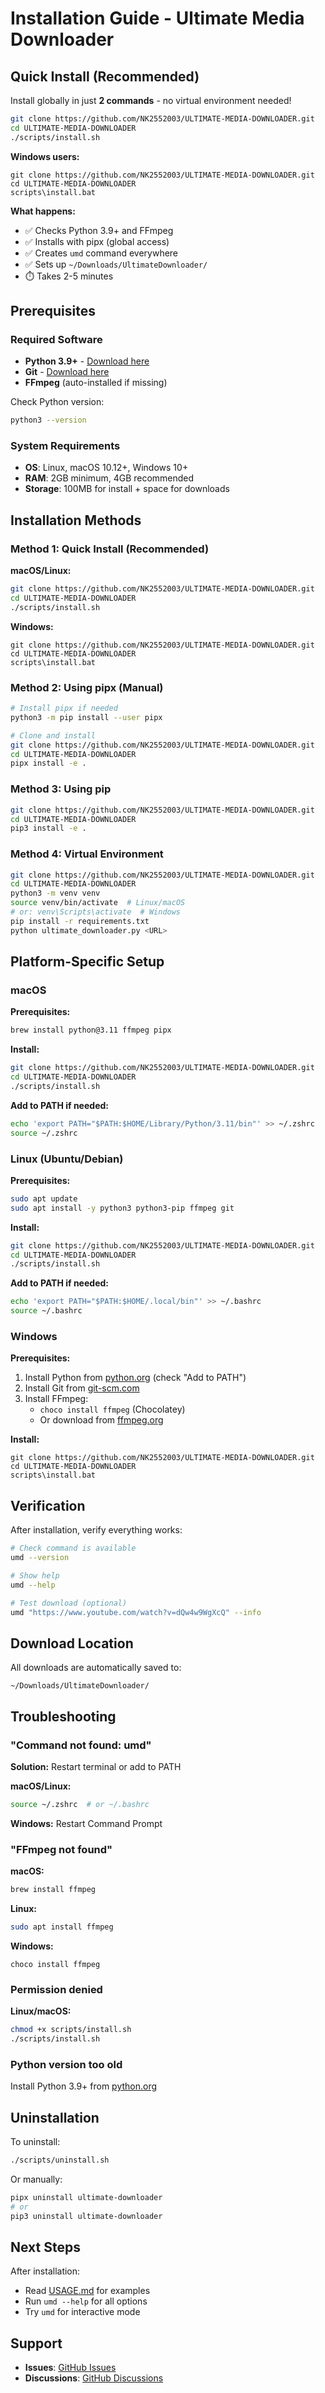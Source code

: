 # Installation Guide - Ultimate Media Downloader

## Quick Install (Recommended)

Install globally in just **2 commands** - no virtual environment needed!

```bash
git clone https://github.com/NK2552003/ULTIMATE-MEDIA-DOWNLOADER.git
cd ULTIMATE-MEDIA-DOWNLOADER
./scripts/install.sh
```

**Windows users:**
```batch
git clone https://github.com/NK2552003/ULTIMATE-MEDIA-DOWNLOADER.git
cd ULTIMATE-MEDIA-DOWNLOADER
scripts\install.bat
```

**What happens:**
- ✅ Checks Python 3.9+ and FFmpeg
- ✅ Installs with pipx (global access)
- ✅ Creates `umd` command everywhere
- ✅ Sets up `~/Downloads/UltimateDownloader/`
- ⏱️ Takes 2-5 minutes

## Prerequisites

### Required Software
- **Python 3.9+** - [Download here](https://www.python.org/downloads/)
- **Git** - [Download here](https://git-scm.com/downloads)
- **FFmpeg** (auto-installed if missing)

Check Python version:
```bash
python3 --version
```

### System Requirements
- **OS**: Linux, macOS 10.12+, Windows 10+
- **RAM**: 2GB minimum, 4GB recommended
- **Storage**: 100MB for install + space for downloads

## Installation Methods

### Method 1: Quick Install (Recommended)

**macOS/Linux:**
```bash
git clone https://github.com/NK2552003/ULTIMATE-MEDIA-DOWNLOADER.git
cd ULTIMATE-MEDIA-DOWNLOADER
./scripts/install.sh
```

**Windows:**
```batch
git clone https://github.com/NK2552003/ULTIMATE-MEDIA-DOWNLOADER.git
cd ULTIMATE-MEDIA-DOWNLOADER
scripts\install.bat
```

### Method 2: Using pipx (Manual)

```bash
# Install pipx if needed
python3 -m pip install --user pipx

# Clone and install
git clone https://github.com/NK2552003/ULTIMATE-MEDIA-DOWNLOADER.git
cd ULTIMATE-MEDIA-DOWNLOADER
pipx install -e .
```

### Method 3: Using pip

```bash
git clone https://github.com/NK2552003/ULTIMATE-MEDIA-DOWNLOADER.git
cd ULTIMATE-MEDIA-DOWNLOADER
pip3 install -e .
```

### Method 4: Virtual Environment

```bash
git clone https://github.com/NK2552003/ULTIMATE-MEDIA-DOWNLOADER.git
cd ULTIMATE-MEDIA-DOWNLOADER
python3 -m venv venv
source venv/bin/activate  # Linux/macOS
# or: venv\Scripts\activate  # Windows
pip install -r requirements.txt
python ultimate_downloader.py <URL>
```

## Platform-Specific Setup

### macOS

**Prerequisites:**
```bash
brew install python@3.11 ffmpeg pipx
```

**Install:**
```bash
git clone https://github.com/NK2552003/ULTIMATE-MEDIA-DOWNLOADER.git
cd ULTIMATE-MEDIA-DOWNLOADER
./scripts/install.sh
```

**Add to PATH if needed:**
```bash
echo 'export PATH="$PATH:$HOME/Library/Python/3.11/bin"' >> ~/.zshrc
source ~/.zshrc
```

### Linux (Ubuntu/Debian)

**Prerequisites:**
```bash
sudo apt update
sudo apt install -y python3 python3-pip ffmpeg git
```

**Install:**
```bash
git clone https://github.com/NK2552003/ULTIMATE-MEDIA-DOWNLOADER.git
cd ULTIMATE-MEDIA-DOWNLOADER
./scripts/install.sh
```

**Add to PATH if needed:**
```bash
echo 'export PATH="$PATH:$HOME/.local/bin"' >> ~/.bashrc
source ~/.bashrc
```

### Windows

**Prerequisites:**
1. Install Python from [python.org](https://www.python.org/downloads/) (check "Add to PATH")
2. Install Git from [git-scm.com](https://git-scm.com/downloads)
3. Install FFmpeg:
   - `choco install ffmpeg` (Chocolatey)
   - Or download from [ffmpeg.org](https://ffmpeg.org/download.html)

**Install:**
```batch
git clone https://github.com/NK2552003/ULTIMATE-MEDIA-DOWNLOADER.git
cd ULTIMATE-MEDIA-DOWNLOADER
scripts\install.bat
```

## Verification

After installation, verify everything works:

```bash
# Check command is available
umd --version

# Show help
umd --help

# Test download (optional)
umd "https://www.youtube.com/watch?v=dQw4w9WgXcQ" --info
```

## Download Location

All downloads are automatically saved to:
```
~/Downloads/UltimateDownloader/
```

## Troubleshooting

### "Command not found: umd"
**Solution:** Restart terminal or add to PATH

**macOS/Linux:**
```bash
source ~/.zshrc  # or ~/.bashrc
```

**Windows:** Restart Command Prompt

### "FFmpeg not found"
**macOS:**
```bash
brew install ffmpeg
```

**Linux:**
```bash
sudo apt install ffmpeg
```

**Windows:**
```batch
choco install ffmpeg
```

### Permission denied
**Linux/macOS:**
```bash
chmod +x scripts/install.sh
./scripts/install.sh
```

### Python version too old
Install Python 3.9+ from [python.org](https://www.python.org/downloads/)

## Uninstallation

To uninstall:
```bash
./scripts/uninstall.sh
```

Or manually:
```bash
pipx uninstall ultimate-downloader
# or
pip3 uninstall ultimate-downloader
```

## Next Steps

After installation:
- Read [USAGE.md](USAGE.md) for examples
- Run `umd --help` for all options
- Try `umd` for interactive mode

## Support

- **Issues**: [GitHub Issues](https://github.com/NK2552003/ULTIMATE-MEDIA-DOWNLOADER/issues)
- **Discussions**: [GitHub Discussions](https://github.com/NK2552003/ULTIMATE-MEDIA-DOWNLOADER/discussions)
